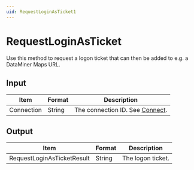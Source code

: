 ```yaml
---
uid: RequestLoginAsTicket1
---
```


# RequestLoginAsTicket

Use this method to request a logon ticket that can then be added to e.g. a DataMiner Maps URL.

## Input

| Item       | Format | Description                                   |
|------------|--------|-----------------------------------------------|
| Connection | String | The connection ID. See [Connect](xref:Connect). |

## Output

| Item                        | Format | Description       |
|-----------------------------|--------|-------------------|
| RequestLoginAsTicket­Result | String | The logon ticket. |
